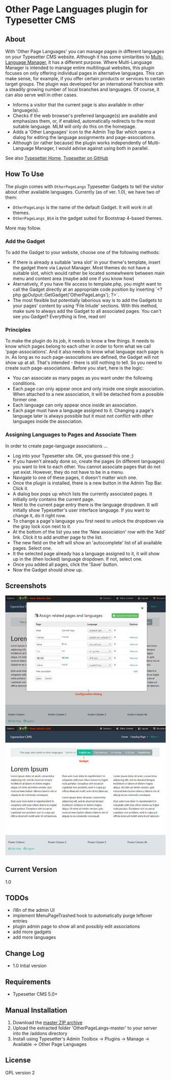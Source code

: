 # Other Page Languages plugin for Typesetter CMS #

## About

With 'Other Page Languages' you can manage pages in different languages on your Typesetter CMS website. Although it has some similarities to [Multi-Language Manager](https://github.com/Typesetter/Multi-Language), it has a different purpose.
Where Multi-Language Manager is intended to manage entire multilingual websites, this plugin focuses on only offering individual pages in alternative languages. This can make sense, for example, if you offer certain products or services to certain target groups. The plugin was developed for an international franchise with a steadily growing number of local branches and languages. Of course, it can also serve well in other cases.

* Informs a visitor that the current page is also available in other language(s).
* Checks if the web browser's preferred language(s) are available and emphasizes them, or, if enabled, automatically redirects to the most suitable language. MLM will only do this on the homepage.
* Adds a 'Other Languages' icon to the Admin Top Bar which opens a dialog for editing the language assignments and page-associations.
* Although (or rather because) the plugin works independently of Multi-Language Manager, I would advise against using both in parallel.

See also [Typesetter Home](https://www.typesettercms.com), [Typesetter on GitHub](https://github.com/Typesetter/Typesetter)


## How To Use ###
The plugin comes with `OtherPageLangs` Typesetter Gadgets to tell the visitor about other available languages. Currently (as of ver. 1.0), we have two of them:
* `OtherPageLangs` is the name of the default Gadget. It will work in all themes.
* `OtherPageLangs_BS4` is the gadget suited for Bootstrap 4-based themes.

More may follow.

### Add the Gadget ###
To add the Gadget to your website, choose one of the following methods:
* If there is already a suitable 'area slot' in your theme's template, insert the gadget there via Layout Manager. Most themes do not have a suitable slot, which would rather be located somewhwere between main menu and content area (maybe add one if you know how)
* Aternatively, if you have file access to template.php, you might want to call the Gadget directly at an appropriate code position by inserting ´&lt;?php gpOutput::GetGadget('OtherPageLangs'); ?&gt;´.
* The most flexible but potentially laborious way is to add the Gadgets to your pages' content by using 'File Inlude' sections. With this method, make sure to always add the Gadget to all associated pages.
You can't see you Gadget? Everything is fine, read on!

### Principles ###
To make the plugin do its job, it needs to know a few things. It needs to know which pages belong to each other in order to form what we call 'page-associations'. And it also needs to know what language each page is in.
As long as no such page-associations are defined, the Gadget will not show up at all. That's intended - there is still nothing to tell. So you need to create such page-associations. Before you start, here is the logic:
* You can associate as many pages as you want under the following conditions.
* Each page can only appear once and only inside one single association. When attached to a new association, it will be detached from a possible former one.
* Each language can only appear once inside an association.
* Each page must have a language assigned to it. Changing a page's language later is always possible but it must not conflict with other languages inside the association.

### Assigning Languages to Pages and Associate Them ###
In order to create page-language associations …
* Log into your Typesetter site. OK, you guessed this one ;)
* If you haven't already done so, create the pages (in different languages) you want to link to each other. You cannot associate pages that do not yet exist. However, they do not have to be in a menu.
* Navigate to one of these pages, it doesn't matter wich one.
* Once the plugin is installed, there is a new button in the Admin Top Bar. Click it.
* A dialog box pops up which lists the currently associated pages. It initially only contains the current page.
* Next to the current page entry there is the language dropdown. It will initially show Typesetter's user interface language. If you want to change it, do it right now. 
* To change a page's language you first need to unlock the dropdown via the gray lock icon next to it.
* At the bottom of the list you see the 'New association' row with the 'Add' link. Click it to add another page to the list.
* The new field on the left will show an 'autocomplete' list of all available pages. Select one. 
* It the selected page already has a language assigned to it, it will show up in the (then locked) language dropdown. If not, select one.
* Once you added all pages, click the 'Save' button.
* Now the Gadget should show up.


## Screenshots ##
![Screenshot-01-Config](/screenshot-01-config.jpg?raw=true)
![Screenshot-02-Gadget](/screenshot-02-gadget.jpg?raw=true)


## Current Version ##
1.0


## TODOs ##
* i18n of the admin UI
* implement MenuPageTrashed hook to automatically purge leftover entries
* plugin admin page to show all and possibly edit associations
* add more gadgets
* add more languages


## Change Log ##
* 1.0 Intial version


## Requirements ##
* Typesetter CMS 5.0+


## Manual Installation ##
1. Download the [master ZIP archive](https://github.com/juek/OtherPageLangs/archive/master.zip)
2. Upload the extracted folder 'OtherPageLangs-master' to your server into the /addons directory
3. Install using Typesetter's Admin Toolbox &rarr; Plugins &rarr; Manage &rarr; Available &rarr; Other Page Languages


## License ##
GPL version 2

